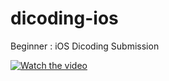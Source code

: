 # dicoding-ios
Beginner : iOS Dicoding Submission

[![Watch the video](https://img.youtube.com/vi/8vR7DVEmT0M/0.jpg)](https://youtu.be/vt5fpE0bzSY)
